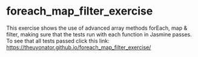 # foreach_map_filter_exercise
This exercise shows the use of advanced array methods forEach, map &amp; filter, making sure that the tests run with each function in Jasmine passes.
To see that all tests passed click this link: https://theuyonator.github.io/foreach_map_filter_exercise/
